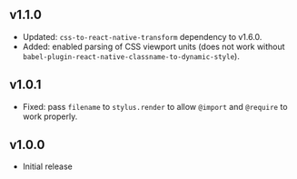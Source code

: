 ## v1.1.0

* Updated: `css-to-react-native-transform` dependency to v1.6.0.
* Added: enabled parsing of CSS viewport units (does not work without `babel-plugin-react-native-classname-to-dynamic-style`).

## v1.0.1

* Fixed: pass `filename` to `stylus.render` to allow `@import` and `@require` to work properly.

## v1.0.0

* Initial release
